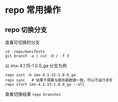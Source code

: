 # repo 常用操作

## repo 切换分支

查看可切换的分支

```Shell
cd .repo/manifests
git branch -a | cut -d / -f 3
```

以 imx-4.1.15-1.0.0_ga 分支为例

```Shell
repo init -b imx-4.1.15-1.0.0_ga
repo sync   # 如果不需要与服务器数据一致，可以不运行该步
repo start imx-4.1.15-1.0.0_ga --all 
```

查看切换结果
`repo branches`
